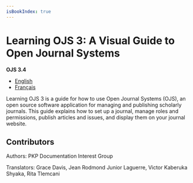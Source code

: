 ```yaml
---
isBookIndex: true
---
```


# Learning OJS 3: A Visual Guide to Open Journal Systems

**OJS 3.4**

* [English](./en/)
* [Français](./fr/)

Learning OJS 3 is a guide for how to use Open Journal Systems (OJS), an open source software application for managing and publishing scholarly journals. This guide explains how to set up a journal, manage roles and permissions, publish articles and issues, and display them on your journal website.

## Contributors

Authors: PKP Documentation Interest Group

Translators: Grace Davis, Jean Rodmond Junior Laguerre, Victor Kaberuka Shyaka, Rita Tlemcani
